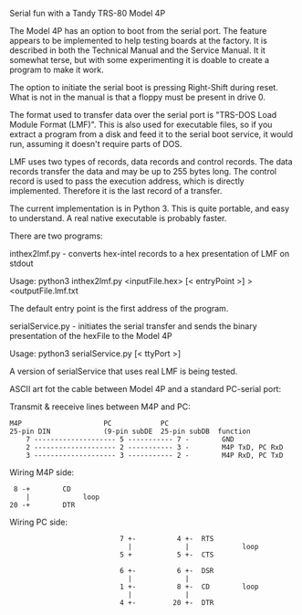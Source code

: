 Serial fun with a Tandy TRS-80 Model 4P

The Model 4P has an option to boot from the serial port. The feature appears to be implemented to help testing boards at the factory. It is described in both the Technical Manual and the Service Manual. It it somewhat terse, but with some experimenting it is doable to create a program to make it work.

The option to initiate the serial boot is pressing Right-Shift during reset. What is not in the manual is that a floppy must be present in drive 0. 

The format used to transfer data over the serial port is "TRS-DOS Load Module Format (LMF)". This is also used for executable files, so if you extract a program from a disk and feed it to the serial boot service, it would run, assuming it doesn't require parts of DOS.

LMF uses two types of records, data records and control records. The data records transfer the data and may be up to 255 bytes long. The control record is used to pass the execution address, which is directly implemented. Therefore it is the last record of a transfer.

The current implementation is in Python 3. This is quite portable, and easy to understand. A real native executable is probably faster.

There are two programs:

inthex2lmf.py - converts hex-intel records to a hex presentation of LMF on stdout

Usage:
  python3 inthex2lmf.py <inputFile.hex> [< entryPoint >] >  <outputFile.lmf.txt
  
  The default entry point is the first address of the program.

serialService.py - initiates the serial transfer and sends the binary presentation of the hexFile to the Model 4P

Usage: 
  python3 serialService.py <lmfFile> [< ttyPort >]


A version of serialService that uses real LMF is being tested.

ASCII art fot the cable between Model 4P and a standard PC-serial port:

Transmit & reeceive lines between M4P and PC:

   	M4P                    PC            PC
    25-pin DIN             (9-pin subDE  25-pin subDB  function
        7 -------------------- 5 ----------- 7 -        GND
        2 -------------------- 2 ----------- 3 -        M4P TxD, PC RxD
        3 -------------------- 3 ----------- 2 -        M4P RxD, PC TxD

Wiring M4P side:

     8 -+        CD
        |             loop
    20 -+        DTR

Wiring PC side:
    
                               7 +-          4 +-  RTS
                                 |             |             loop
                               5 +           5 +-  CTS

                               6 +-          6 +-  DSR
                                 |             |
                               1 +-          8 +-  CD        loop
                                 |             |
                               4 +-         20 +-  DTR



